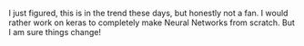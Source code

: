 I just figured, this is in the trend these days, but honestly not a fan. I would rather work on keras to completely make Neural Networks from scratch. But I am sure things change!
